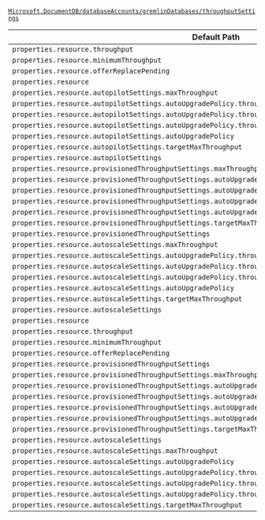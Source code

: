 [`Microsoft.DocumentDB/databaseAccounts/gremlinDatabases/throughputSettings`](https://docs.microsoft.com/en-us/azure/templates/microsoft.documentdb/databaseaccounts/gremlindatabases/throughputsettings)

| Default Path | Alias |
|---|---|
| `properties.resource.throughput` | `Microsoft.DocumentDB/databaseAccounts/gremlinDatabases/throughputSettings/default.resource.throughput` |
| `properties.resource.minimumThroughput` | `Microsoft.DocumentDB/databaseAccounts/gremlinDatabases/throughputSettings/default.resource.minimumThroughput` |
| `properties.resource.offerReplacePending` | `Microsoft.DocumentDB/databaseAccounts/gremlinDatabases/throughputSettings/default.resource.offerReplacePending` |
| `properties.resource` | `Microsoft.DocumentDB/databaseAccounts/gremlinDatabases/throughputSettings/default.resource` |
| `properties.resource.autopilotSettings.maxThroughput` | `Microsoft.DocumentDB/databaseAccounts/gremlinDatabases/throughputSettings/default.resource.autopilotSettings.maxThroughput` |
| `properties.resource.autopilotSettings.autoUpgradePolicy.throughputPolicy.isEnabled` | `Microsoft.DocumentDB/databaseAccounts/gremlinDatabases/throughputSettings/default.resource.autopilotSettings.autoUpgradePolicy.throughputPolicy.isEnabled` |
| `properties.resource.autopilotSettings.autoUpgradePolicy.throughputPolicy.incrementPercent` | `Microsoft.DocumentDB/databaseAccounts/gremlinDatabases/throughputSettings/default.resource.autopilotSettings.autoUpgradePolicy.throughputPolicy.incrementPercent` |
| `properties.resource.autopilotSettings.autoUpgradePolicy.throughputPolicy` | `Microsoft.DocumentDB/databaseAccounts/gremlinDatabases/throughputSettings/default.resource.autopilotSettings.autoUpgradePolicy.throughputPolicy` |
| `properties.resource.autopilotSettings.autoUpgradePolicy` | `Microsoft.DocumentDB/databaseAccounts/gremlinDatabases/throughputSettings/default.resource.autopilotSettings.autoUpgradePolicy` |
| `properties.resource.autopilotSettings.targetMaxThroughput` | `Microsoft.DocumentDB/databaseAccounts/gremlinDatabases/throughputSettings/default.resource.autopilotSettings.targetMaxThroughput` |
| `properties.resource.autopilotSettings` | `Microsoft.DocumentDB/databaseAccounts/gremlinDatabases/throughputSettings/default.resource.autopilotSettings` |
| `properties.resource.provisionedThroughputSettings.maxThroughput` | `Microsoft.DocumentDB/databaseAccounts/gremlinDatabases/throughputSettings/default.resource.provisionedThroughputSettings.maxThroughput` |
| `properties.resource.provisionedThroughputSettings.autoUpgradePolicy.throughputPolicy.isEnabled` | `Microsoft.DocumentDB/databaseAccounts/gremlinDatabases/throughputSettings/default.resource.provisionedThroughputSettings.autoUpgradePolicy.throughputPolicy.isEnabled` |
| `properties.resource.provisionedThroughputSettings.autoUpgradePolicy.throughputPolicy.incrementPercent` | `Microsoft.DocumentDB/databaseAccounts/gremlinDatabases/throughputSettings/default.resource.provisionedThroughputSettings.autoUpgradePolicy.throughputPolicy.incrementPercent` |
| `properties.resource.provisionedThroughputSettings.autoUpgradePolicy.throughputPolicy` | `Microsoft.DocumentDB/databaseAccounts/gremlinDatabases/throughputSettings/default.resource.provisionedThroughputSettings.autoUpgradePolicy.throughputPolicy` |
| `properties.resource.provisionedThroughputSettings.autoUpgradePolicy` | `Microsoft.DocumentDB/databaseAccounts/gremlinDatabases/throughputSettings/default.resource.provisionedThroughputSettings.autoUpgradePolicy` |
| `properties.resource.provisionedThroughputSettings.targetMaxThroughput` | `Microsoft.DocumentDB/databaseAccounts/gremlinDatabases/throughputSettings/default.resource.provisionedThroughputSettings.targetMaxThroughput` |
| `properties.resource.provisionedThroughputSettings` | `Microsoft.DocumentDB/databaseAccounts/gremlinDatabases/throughputSettings/default.resource.provisionedThroughputSettings` |
| `properties.resource.autoscaleSettings.maxThroughput` | `Microsoft.DocumentDB/databaseAccounts/gremlinDatabases/throughputSettings/default.resource.autoscaleSettings.maxThroughput` |
| `properties.resource.autoscaleSettings.autoUpgradePolicy.throughputPolicy.isEnabled` | `Microsoft.DocumentDB/databaseAccounts/gremlinDatabases/throughputSettings/default.resource.autoscaleSettings.autoUpgradePolicy.throughputPolicy.isEnabled` |
| `properties.resource.autoscaleSettings.autoUpgradePolicy.throughputPolicy.incrementPercent` | `Microsoft.DocumentDB/databaseAccounts/gremlinDatabases/throughputSettings/default.resource.autoscaleSettings.autoUpgradePolicy.throughputPolicy.incrementPercent` |
| `properties.resource.autoscaleSettings.autoUpgradePolicy.throughputPolicy` | `Microsoft.DocumentDB/databaseAccounts/gremlinDatabases/throughputSettings/default.resource.autoscaleSettings.autoUpgradePolicy.throughputPolicy` |
| `properties.resource.autoscaleSettings.autoUpgradePolicy` | `Microsoft.DocumentDB/databaseAccounts/gremlinDatabases/throughputSettings/default.resource.autoscaleSettings.autoUpgradePolicy` |
| `properties.resource.autoscaleSettings.targetMaxThroughput` | `Microsoft.DocumentDB/databaseAccounts/gremlinDatabases/throughputSettings/default.resource.autoscaleSettings.targetMaxThroughput` |
| `properties.resource.autoscaleSettings` | `Microsoft.DocumentDB/databaseAccounts/gremlinDatabases/throughputSettings/default.resource.autoscaleSettings` |
| `properties.resource` | `Microsoft.DocumentDB/databaseAccounts/gremlinDatabases/throughputSettings/resource` |
| `properties.resource.throughput` | `Microsoft.DocumentDB/databaseAccounts/gremlinDatabases/throughputSettings/resource.throughput` |
| `properties.resource.minimumThroughput` | `Microsoft.DocumentDB/databaseAccounts/gremlinDatabases/throughputSettings/resource.minimumThroughput` |
| `properties.resource.offerReplacePending` | `Microsoft.DocumentDB/databaseAccounts/gremlinDatabases/throughputSettings/resource.offerReplacePending` |
| `properties.resource.provisionedThroughputSettings` | `Microsoft.DocumentDB/databaseAccounts/gremlinDatabases/throughputSettings/resource.provisionedThroughputSettings` |
| `properties.resource.provisionedThroughputSettings.maxThroughput` | `Microsoft.DocumentDB/databaseAccounts/gremlinDatabases/throughputSettings/resource.provisionedThroughputSettings.maxThroughput` |
| `properties.resource.provisionedThroughputSettings.autoUpgradePolicy` | `Microsoft.DocumentDB/databaseAccounts/gremlinDatabases/throughputSettings/resource.provisionedThroughputSettings.autoUpgradePolicy` |
| `properties.resource.provisionedThroughputSettings.autoUpgradePolicy.throughputPolicy` | `Microsoft.DocumentDB/databaseAccounts/gremlinDatabases/throughputSettings/resource.provisionedThroughputSettings.autoUpgradePolicy.throughputPolicy` |
| `properties.resource.provisionedThroughputSettings.autoUpgradePolicy.throughputPolicy.isEnabled` | `Microsoft.DocumentDB/databaseAccounts/gremlinDatabases/throughputSettings/resource.provisionedThroughputSettings.autoUpgradePolicy.throughputPolicy.isEnabled` |
| `properties.resource.provisionedThroughputSettings.autoUpgradePolicy.throughputPolicy.incrementPercent` | `Microsoft.DocumentDB/databaseAccounts/gremlinDatabases/throughputSettings/resource.provisionedThroughputSettings.autoUpgradePolicy.throughputPolicy.incrementPercent` |
| `properties.resource.provisionedThroughputSettings.targetMaxThroughput` | `Microsoft.DocumentDB/databaseAccounts/gremlinDatabases/throughputSettings/resource.provisionedThroughputSettings.targetMaxThroughput` |
| `properties.resource.autoscaleSettings` | `Microsoft.DocumentDB/databaseAccounts/gremlinDatabases/throughputSettings/resource.autoscaleSettings` |
| `properties.resource.autoscaleSettings.maxThroughput` | `Microsoft.DocumentDB/databaseAccounts/gremlinDatabases/throughputSettings/resource.autoscaleSettings.maxThroughput` |
| `properties.resource.autoscaleSettings.autoUpgradePolicy` | `Microsoft.DocumentDB/databaseAccounts/gremlinDatabases/throughputSettings/resource.autoscaleSettings.autoUpgradePolicy` |
| `properties.resource.autoscaleSettings.autoUpgradePolicy.throughputPolicy` | `Microsoft.DocumentDB/databaseAccounts/gremlinDatabases/throughputSettings/resource.autoscaleSettings.autoUpgradePolicy.throughputPolicy` |
| `properties.resource.autoscaleSettings.autoUpgradePolicy.throughputPolicy.isEnabled` | `Microsoft.DocumentDB/databaseAccounts/gremlinDatabases/throughputSettings/resource.autoscaleSettings.autoUpgradePolicy.throughputPolicy.isEnabled` |
| `properties.resource.autoscaleSettings.autoUpgradePolicy.throughputPolicy.incrementPercent` | `Microsoft.DocumentDB/databaseAccounts/gremlinDatabases/throughputSettings/resource.autoscaleSettings.autoUpgradePolicy.throughputPolicy.incrementPercent` |
| `properties.resource.autoscaleSettings.targetMaxThroughput` | `Microsoft.DocumentDB/databaseAccounts/gremlinDatabases/throughputSettings/resource.autoscaleSettings.targetMaxThroughput` |

